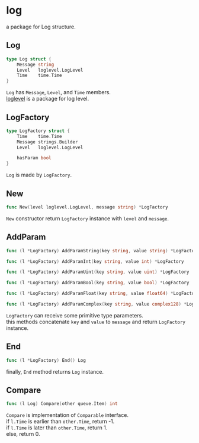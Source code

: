 # log

a package for Log structure.

## Log

```go
type Log struct {
	Message string
	Level   loglevel.LogLevel
	Time    time.Time
}
```

`Log` has `Message`, `Level`, and `Time` members.  
[loglevel](loglevel/readme.md) is a package for log level.  

## LogFactory

```go
type LogFactory struct {
	Time    time.Time
	Message strings.Builder
	Level   loglevel.LogLevel

	hasParam bool
}
```

`Log` is made by `LogFactory`.

## New

```go
func New(level loglevel.LogLevel, message string) *LogFactory
```

`New` constructor return `LogFactory` instance with `level` and `message`.

## AddParam

```go
func (l *LogFactory) AddParamString(key string, value string) *LogFactory

func (l *LogFactory) AddParamInt(key string, value int) *LogFactory

func (l *LogFactory) AddParamUint(key string, value uint) *LogFactory

func (l *LogFactory) AddParamBool(key string, value bool) *LogFactory

func (l *LogFactory) AddParamFloat(key string, value float64) *LogFactory

func (l *LogFactory) AddParamComplex(key string, value complex128) *LogFactory
```

`LogFactory` can receive some primitive type parameters.  
this methods concatenate `key` and `value` to `message` and return `LogFactory` instance.

## End

```go
func (l *LogFactory) End() Log
```

finally, `End` method returns `Log` instance.

## Compare

```go
func (l Log) Compare(other queue.Item) int
```

`Compare` is implementation of `Comparable` interface.  
if `l.Time` is earlier than `other.Time`, return -1.  
if `l.Time` is later than `other.Time`, return 1.  
else, return 0.  
